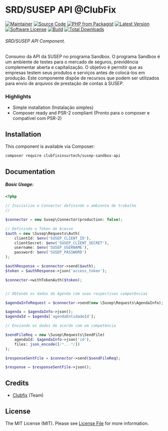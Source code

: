 # SRD/SUSEP API @ClubFix

[![Maintainer](http://img.shields.io/badge/maintainer-@clubfixinsurtech-blue.svg?style=flat-square)](https://twitter.com/sergiodanilojr)
[![Source Code](http://img.shields.io/badge/source-clubfixinsurtech/susep-sandbox-api-blue.svg?style=flat-square)](https://github.com/clubfixinsurtech/susep-sandbox-api)
[![PHP from Packagist](https://img.shields.io/packagist/php-v/clubfixinsurtech/susep-sandbox-api.svg?style=flat-square)](https://packagist.org/packages/clubfixinsurtech/susep-sandbox-api)
[![Latest Version](https://img.shields.io/github/release/clubfixinsurtech/susep-sandbox-api.svg?style=flat-square)](https://github.com/clubfixinsurtech/susep-sandbox-api/releases)
[![Software License](https://img.shields.io/badge/license-MIT-brightgreen.svg?style=flat-square)](LICENSE)
[![Build](https://img.shields.io/scrutinizer/build/g/clubfixinsurtech/susep-sandbox-api.svg?style=flat-square)](https://scrutinizer-ci.com/g/clubfixinsurtech/susep-sandbox-api)
[![Total Downloads](https://img.shields.io/packagist/dt/clubfixinsurtech/susep-sandbox-api.svg?style=flat-square)](https://packagist.org/packages/clubfixinsurtech/susep-sandbox-api)

###### SRD/SUSEP API Component.

Consumo da API da SUSEP no programa Sandbox. O programa Sandbox é um ambiente de testes para o mercado de seguros, previdência complementar aberta e capitalização. O objetivo é permitir que as empresas testem seus produtos e serviços antes de colocá-los em produção.
Este componente dispõe de recursos que podem ser utilizados para envio de arquivos de prestação de contas à SUSEP.

### Highlights

- Simple installation (Instalação simples)
- Composer ready and PSR-2 compliant (Pronto para o composer e compatível com PSR-2)

## Installation

This component is available via Composer:

```bash
composer require clubfixinsurtech/susep-sandbox-api
```

## Documentation

##### Basic Usage:

```php
<?php

// Inicialize o Connector definindo o ambiente de trabalho
// 

$connector = new Susep\Connector(production: false);

// Definindo o Token de Acesso
$auth = new \Susep\Requests\Auth(
    clientId: $env('SUSEP_CLIENT_ID'),
    clientSecret: $env('SUSEP_CLIENT_SECRET'),
    username: $env('SUSEP_USERNAME'),
    password: $env('SUSEP_PASSWORD')
);

$authResponse = $connector->send($auth);
$token = $authResponse->json('access_token');

$connector->withTokenAuth($token);


// Obtendo os dados da Agenda com suas respectivas competências

$agendaInfoRequest = $connector->send(new \Susep\Requests\AgendaInfo);

$agenda = $agendaInfo->json();
$agendaId = $agenda['agendaEntidadeId'];

// Enviando os dados de acordo com um competência

$sendFileReq = new \Susep\Requests\SendFile(
    agendaId: $agendaInfo->json('id'),
    files: json_encode([/*...*/])
);

$responseSentFile = $connector->send($sendFileReq);

$response = $responseSentFile->json();
```

## Credits

- [Clubfix](https://clubfix.com.br) (Team)

## License

The MIT License (MIT). Please see [License File](https://github.com/clubfixinsurtech/susep-sandbox-api/blob/master/LICENSE) for more information.
